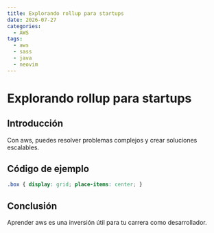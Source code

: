```yaml
---
title: Explorando rollup para startups
date: 2026-07-27
categories:
  - AWS
tags:
  - aws
  - sass
  - java
  - neovim
---
```


# Explorando rollup para startups

## Introducción

Con aws, puedes resolver problemas complejos y crear soluciones escalables.

## Código de ejemplo

```css
.box { display: grid; place-items: center; }
```

## Conclusión

Aprender aws es una inversión útil para tu carrera como desarrollador.